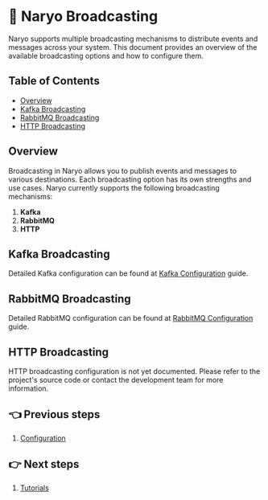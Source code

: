# 🎉 Naryo Broadcasting

Naryo supports multiple broadcasting mechanisms to distribute events and messages across your system. This document provides an overview of the available broadcasting options and how to configure them.

## Table of Contents

- [Overview](#overview)
- [Kafka Broadcasting](#kafka-broadcasting)
- [RabbitMQ Broadcasting](#rabbitmq-broadcasting)
- [HTTP Broadcasting](#http-broadcasting)

## Overview

Broadcasting in Naryo allows you to publish events and messages to various destinations.
Each broadcasting option has its own strengths and use cases. Naryo currently supports the following broadcasting mechanisms:

1. **Kafka**
2. **RabbitMQ**
3. **HTTP**

## Kafka Broadcasting

Detailed Kafka configuration can be found at [Kafka Configuration](./configuration-kafka.md) guide.

## RabbitMQ Broadcasting

Detailed RabbitMQ configuration can be found at [RabbitMQ Configuration](./configuration-rabbit.md) guide.

## HTTP Broadcasting

HTTP broadcasting configuration is not yet documented. Please refer to the project's source code or contact the development team for more information.

## 👈 Previous steps

1. [Configuration](../configuration/index.md)

## 👉 Next steps

1. [Tutorials](../tutorials/index.md)
